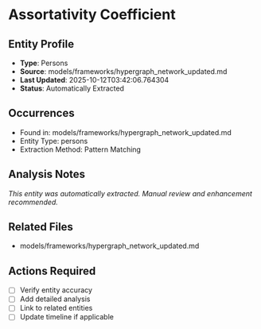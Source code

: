 # Assortativity Coefficient

## Entity Profile
- **Type**: Persons
- **Source**: models/frameworks/hypergraph_network_updated.md
- **Last Updated**: 2025-10-12T03:42:06.764304
- **Status**: Automatically Extracted

## Occurrences
- Found in: models/frameworks/hypergraph_network_updated.md
- Entity Type: persons
- Extraction Method: Pattern Matching

## Analysis Notes
*This entity was automatically extracted. Manual review and enhancement recommended.*

## Related Files
- models/frameworks/hypergraph_network_updated.md

## Actions Required
- [ ] Verify entity accuracy
- [ ] Add detailed analysis
- [ ] Link to related entities
- [ ] Update timeline if applicable
